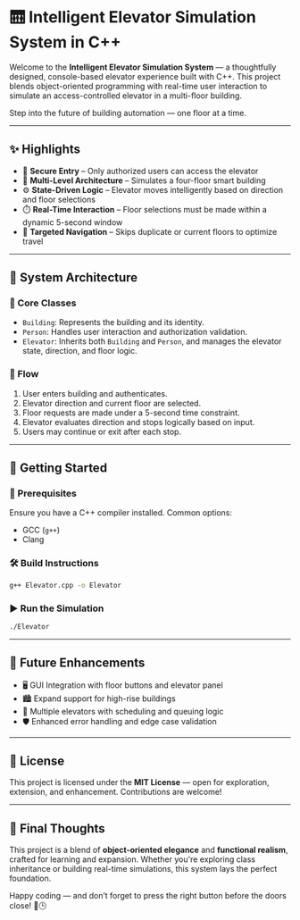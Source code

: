 
# 🛗 Intelligent Elevator Simulation System in C++

Welcome to the **Intelligent Elevator Simulation System** — a thoughtfully designed, console-based elevator experience built with C++. This project blends object-oriented programming with real-time user interaction to simulate an access-controlled elevator in a multi-floor building.

Step into the future of building automation — one floor at a time.

---

## ✨ Highlights

- 🔐 **Secure Entry** – Only authorized users can access the elevator  
- 🏢 **Multi-Level Architecture** – Simulates a four-floor smart building  
- ⚙️ **State-Driven Logic** – Elevator moves intelligently based on direction and floor selections  
- ⏱️ **Real-Time Interaction** – Floor selections must be made within a dynamic 5-second window  
- 🎯 **Targeted Navigation** – Skips duplicate or current floors to optimize travel  

---

## 🧠 System Architecture

### 🧩 Core Classes
- `Building`: Represents the building and its identity.
- `Person`: Handles user interaction and authorization validation.
- `Elevator`: Inherits both `Building` and `Person`, and manages the elevator state, direction, and floor logic.

### 🔄 Flow
1. User enters building and authenticates.
2. Elevator direction and current floor are selected.
3. Floor requests are made under a 5-second time constraint.
4. Elevator evaluates direction and stops logically based on input.
5. Users may continue or exit after each stop.

---

## 🚀 Getting Started

### 🔧 Prerequisites
Ensure you have a C++ compiler installed. Common options:
- GCC (`g++`)
- Clang

### 🛠️ Build Instructions

```bash
g++ Elevator.cpp -o Elevator
```

### ▶️ Run the Simulation

```bash
./Elevator
```

---

## 🌱 Future Enhancements

- 🖥️ GUI Integration with floor buttons and elevator panel  
- 🏙️ Expand support for high-rise buildings  
- 🚪 Multiple elevators with scheduling and queuing logic  
- 🛡️ Enhanced error handling and edge case validation  

---

## 📝 License

This project is licensed under the **MIT License** — open for exploration, extension, and enhancement. Contributions are welcome!

---

## 💬 Final Thoughts

This project is a blend of **object-oriented elegance** and **functional realism**, crafted for learning and expansion. Whether you're exploring class inheritance or building real-time simulations, this system lays the perfect foundation.

Happy coding — and don’t forget to press the right button before the doors close! 🚪🕒
